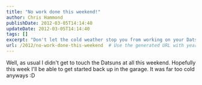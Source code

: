 ```yaml
---
title: "No work done this weekend!"
author: Chris Hammond
publishDate: 2012-03-05T14:14:40
updateDate: 2012-03-05T14:14:40
tags: []
excerpt: "Don't let the cold weather stop you from working on your Datsuns! Get started in the garage this week. #CarRestoration #DIY #GarageProject"
url: /2012/no-work-done-this-weekend  # Use the generated URL with year
---
```

Well, as usual I didn't get to touch the Datsuns at all this weekend. Hopefully this week I'll be able to get started back up in the garage. It was far too cold anyways :D

